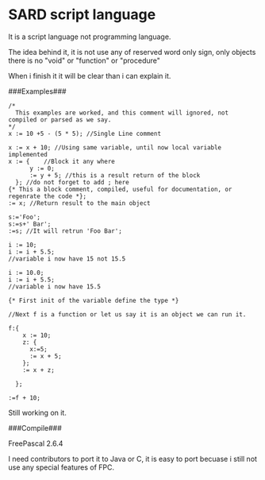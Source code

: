 SARD script language
====================

It is a script language not programming language.

The idea behind it, it is not use any of reserved word only sign, only objects there is no "void" or "function" or "procedure"

When i finish it it will be clear than i can explain it.

###Examples###


    /*
      This examples are worked, and this comment will ignored, not compiled or parsed as we say.
    */
    x := 10 +5 - (5 * 5); //Single Line comment

    x := x + 10; //Using same variable, until now local variable implemented
    x := {    //Block it any where
          y := 0;
          := y + 5; //this is a result return of the block
      }; //do not forget to add ; here
    {* This a block comment, compiled, useful for documentation, or regenrate the code *};
    := x; //Return result to the main object

    s:='Foo';
    s:=s+' Bar';
    :=s; //It will retrun 'Foo Bar';

    i := 10;
    i := i + 5.5;
    //variable i now have 15 not 15.5

    i := 10.0;
    i := i + 5.5;
    //variable i now have 15.5

    {* First init of the variable define the type *}

    //Next f is a function or let us say it is an object we can run it.
    
    f:{
        x := 10;
        z: {
          x:=5;
          := x + 5;
        };
        := x + z;
    
      };
    
    :=f + 10;      
    
Still working on it.

###Compile###

FreePascal 2.6.4

I need contributors to port it to Java or C, it is easy to port becuase i still not use any special features of FPC.
